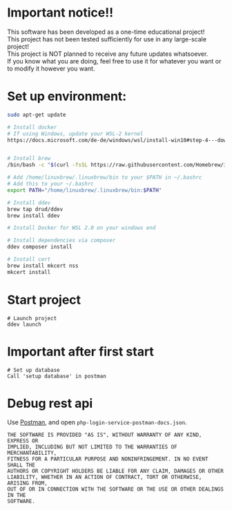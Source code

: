 
# Important notice!!
This software has been developed as a one-time educational project!  
This project has not been tested sufficiently for use in any large-scale project!  
This project is NOT planned to receive any future updates whatsoever.  
If you know what you are doing, feel free to use it for whatever you want or to modify it however you want.

# Set up environment:
```bash
sudo apt-get update

# Install docker
# If using Windows, update your WSL-2 kernel
https://docs.microsoft.com/de-de/windows/wsl/install-win10#step-4---download-the-linux-kernel-update-package


# Install brew
/bin/bash -c "$(curl -fsSL https://raw.githubusercontent.com/Homebrew/install/HEAD/install.sh)"

# Add /home/linuxbrew/.linuxbrew/bin to your $PATH in ~/.bashrc
# Add this to your ~/.bashrc
export PATH="/home/linuxbrew/.linuxbrew/bin:$PATH"

# Install ddev
brew tap drud/ddev
brew install ddev

# Install Docker for WSL 2.0 on your windows end

# Install dependencies via composer
ddev composer install

# Install cert
brew install mkcert nss
mkcert install

```

# Start project
```
# Launch project
ddev launch
```

# Important after first start
```
# Set up database
Call 'setup database' in postman
```

# Debug rest api
Use [Postman](https://www.postman.com/), and open `php-login-service-postman-docs.json`.


```
THE SOFTWARE IS PROVIDED "AS IS", WITHOUT WARRANTY OF ANY KIND, EXPRESS OR
IMPLIED, INCLUDING BUT NOT LIMITED TO THE WARRANTIES OF MERCHANTABILITY,
FITNESS FOR A PARTICULAR PURPOSE AND NONINFRINGEMENT. IN NO EVENT SHALL THE
AUTHORS OR COPYRIGHT HOLDERS BE LIABLE FOR ANY CLAIM, DAMAGES OR OTHER
LIABILITY, WHETHER IN AN ACTION OF CONTRACT, TORT OR OTHERWISE, ARISING FROM,
OUT OF OR IN CONNECTION WITH THE SOFTWARE OR THE USE OR OTHER DEALINGS IN THE
SOFTWARE.
```
